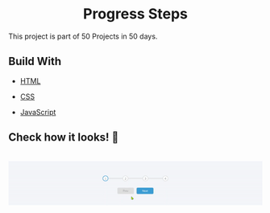 <h1 align="center"> Progress Steps </h1>
<p align="left"> This project is part of 50 Projects in 50 days. </p>


## Build With

- [HTML](https://developer.mozilla.org/en-US/docs/Web/HTML)

- [CSS](https://developer.mozilla.org/en-US/docs/Web/CSS)

- [JavaScript](https://www.javascript.com/)

## Check how it looks! 👀

<br>

<img align="center" src="./progress-steps-ezgif.com-gif-maker.gif" alt="The Rising of the shield Hero Expanding Cards">